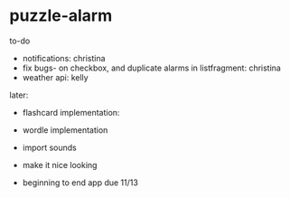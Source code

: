 # puzzle-alarm
to-do
- notifications: christina
- fix bugs- on checkbox, and duplicate alarms in listfragment: christina
- weather api: kelly

later: 
- flashcard implementation:
- wordle implementation
- import sounds
- make it nice looking

- beginning to end app due 11/13

